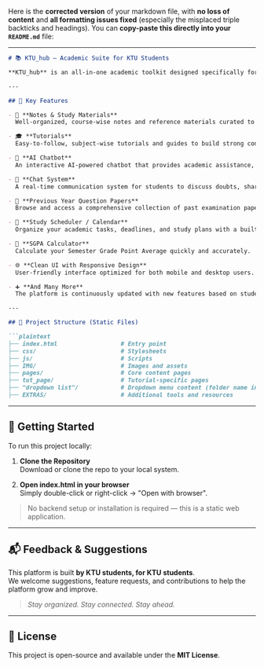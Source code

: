 Here is the **corrected version** of your markdown file, with **no loss of content** and **all formatting issues fixed** (especially the misplaced triple backticks and headings). You can **copy-paste this directly into your `README.md`** file:

---

```markdown
# 📚 KTU_hub – Academic Suite for KTU Students

**KTU_hub** is an all-in-one academic toolkit designed specifically for students of **APJ Abdul Kalam Technological University (KTU)**. This platform integrates essential educational resources and intelligent tools to help students study smarter, stay organized, and stay connected.

---

## 🔧 Key Features

- 📝 **Notes & Study Materials**  
  Well-organized, course-wise notes and reference materials curated to match the KTU curriculum.

- 🎓 **Tutorials**  
  Easy-to-follow, subject-wise tutorials and guides to build strong conceptual understanding.

- 🤖 **AI Chatbot**  
  An interactive AI-powered chatbot that provides academic assistance, answers student queries, and offers relevant links and materials.

- 💬 **Chat System**  
  A real-time communication system for students to discuss doubts, share knowledge, and collaborate.

- 📄 **Previous Year Question Papers**  
  Browse and access a comprehensive collection of past examination papers categorized by semester and subject.

- 📅 **Study Scheduler / Calendar**  
  Organize your academic tasks, deadlines, and study plans with a built-in calendar and scheduling tool.

- 🧮 **SGPA Calculator**  
  Calculate your Semester Grade Point Average quickly and accurately.

- 🌐 **Clean UI with Responsive Design**  
  User-friendly interface optimized for both mobile and desktop users.

- ➕ **And Many More**  
  The platform is continuously updated with new features based on student needs and feedback.

---

## 📁 Project Structure (Static Files)

```plaintext
├── index.html                  # Entry point
├── css/                        # Stylesheets
├── js/                         # Scripts
├── IMG/                        # Images and assets
├── pages/                      # Core content pages
├── tut_page/                   # Tutorial-specific pages
├── "dropdown list"/            # Dropdown menu content (folder name includes space)
├── EXTRAS/                     # Additional tools and resources
```

---

## 🚀 Getting Started

To run this project locally:

1. **Clone the Repository**  
   Download or clone the repo to your local system.

2. **Open index.html in your browser**  
   Simply double-click or right-click → "Open with browser".

> No backend setup or installation is required — this is a static web application.

---

## 📬 Feedback & Suggestions

This platform is built **by KTU students, for KTU students**.  
We welcome suggestions, feature requests, and contributions to help the platform grow and improve.

> _Stay organized. Stay connected. Stay ahead._

---

## 📄 License

This project is open-source and available under the **MIT License**.
```
